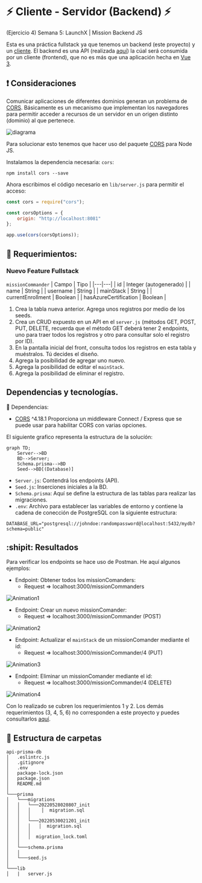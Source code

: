 # ⚡ Cliente - Servidor (Backend) ⚡
(Ejercicio 4) Semana 5: LaunchX | Mission Backend JS

Esta es una práctica fullstack ya que tenemos un backend (este proyecto) y un [cliente](https://github.com/herr-code/client-launchx).
El backend es una API (realizada [aquí](https://github.com/herr-code/api-prisma-db)) la cúal será consumida por un cliente (frontend), que no es más que una aplicación hecha en [Vue 3](https://vuejs.org/).

## :exclamation: Consideraciones

Comunicar aplicaciones de diferentes dominios generan un problema de [CORS](https://developer.mozilla.org/es/docs/Web/HTTP/CORS). Básicamente es un mecanismo que implementan los navegadores para permitir acceder a recursos de un servidor en un origen distinto (dominio) al que pertenece.

![diagrama](https://user-images.githubusercontent.com/61515833/173467635-a494a4ca-f051-4cbd-9425-073bf704cb25.png)

Para solucionar esto tenemos que hacer uso del paquete [CORS](https://www.npmjs.com/package/cors) para Node JS.

Instalamos la dependencia necesaria: `cors`:

```
npm install cors --save
```

Ahora escribimos el código necesario en `lib/server.js` para permitir el acceso:

```js
const cors = require("cors");

const corsOptions = {
    origin: "http://localhost:8081"
};

app.use(cors(corsOptions));
```
## :pushpin: Requerimientos:

### Nuevo Feature Fullstack

`missionCommander`
| Campo | Tipo |
|---|---|
| id | Integer (autogenerado) |
| name | String |
| username | String |
| mainStack | String |
| currentEnrollment | Boolean |
| hasAzureCertification | Boolean |

1. Crea la tabla nueva anterior. Agrega unos registros por medio de los seeds.
2. Crea un CRUD expuesto en un API en el `server.js` (métodos GET, POST, PUT, DELETE, recuerda que el método GET deberá tener 2 endpoints, uno para traer todos los registros y otro para consultar solo el registro por ID).
3. En la pantalla inicial del front, consulta todos los registros en esta tabla y muéstralos. Tú decides el diseño.
4. Agrega la posibilidad de agregar uno nuevo.
5. Agrega la posibilidad de editar el `mainStack`.
6. Agrega la posibilidad de eliminar el registro.


## Dependencias y tecnologías.

:mag_right: Dependencias:

- [CORS](https://www.npmjs.com/package/cors "Cors NPM") ^4.18.1 Proporciona un middleware Connect / Express que se puede usar para habilitar CORS con varias opciones.

El siguiente grafico representa la estructura de la solucíón:

```mermaid
graph TD;
    Server-->BD
    BD-->Server;
    Schema.prisma-->BD
    Seed-->BD[(Database)]
```
- `Server.js`: Contendrá los endpoints (API).
- `Seed.js`: Inserciones iniciales a la BD.
- `Schema.prisma`: Aquí se define la estructura de las tablas para realizar las migraciones.
- `.env`: Archivo para establecer las variables de entorno y contiene la cadena de conección de PostgreSQL con la siguiente estructura:

```env
DATABASE_URL="postgresql://johndoe:randompassword@localhost:5432/mydb?schema=public"
```

## :shipit: Resultados

Para verificar los endpoints se hace uso de Postman. He aquí algunos ejemplos:

- Endpoint: Obtener todos los missionComanders:
  - Request => localhost:3000/missionCommanders

![Animation1](https://user-images.githubusercontent.com/61515833/173965537-9908a0f6-b951-4992-b4ee-91d7ae13274c.gif)

- Endpoint: Crear un nuevo missionComander:
  - Request => localhost:3000/missionCommander (POST)

![Animation2](https://user-images.githubusercontent.com/61515833/173966359-2abb6a6e-c510-48bb-ba27-75b96c7c2274.gif)

- Endpoint: Actualizar el `mainStack` de un missionComander mediante el id:
  - Request => localhost:3000/missionCommander/4 (PUT)

![Animation3](https://user-images.githubusercontent.com/61515833/173968359-dfd81346-ec1e-4105-a7ae-6f4c6b920b32.gif)

- Endpoint: Eliminar un missionComander mediante el id:
  - Request => localhost:3000/missionCommander/4 (DELETE)

![Animation4](https://user-images.githubusercontent.com/61515833/173969386-ddd2abd8-d881-431f-928d-0af3c0dededd.gif)

Con lo realizado se cubren los requerimientos 1 y 2. Los demás requerimientos (3, 4, 5, 6) no corresponden a este proyecto y puedes consultarlos [aquí](https://github.com/herr-code/client-launchx).

## :open_file_folder: Estructura de carpetas

```
api-prisma-db
│   .eslintrc.js
│   .gitignore
│   .env
│   package-lock.json
│   package.json
│   README.md   
│
└───prisma
│   └───migrations
│   │   └───20220528020807_init
│   │   │    │  migration.sql
│   │   │
│   │   └───20220530021201_init
│   │   │   │  migration.sql
│   │   │
│   │   │  migration_lock.toml
│   │
│   └───schema.prisma
│   │   
│   └───seed.js
│    
└───lib
│   |   server.js
```


